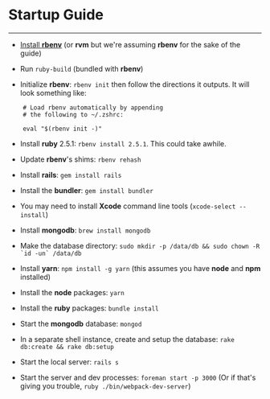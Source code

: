 # Startup Guide
---------------

- [Install **rbenv**](https://github.com/rbenv/rbenv#installation) (or **rvm** but we're assuming **rbenv** for the sake of the guide)

- Run `ruby-build` (bundled with **rbenv**)

- Initialize **rbenv**: `rbenv init` then follow the directions it outputs. It will look something like:

```
    # Load rbenv automatically by appending
    # the following to ~/.zshrc:

    eval "$(rbenv init -)"
```

- Install **ruby** 2.5.1: `rbenv install 2.5.1`. This could take awhile.

- Update **rbenv**'s shims: `rbenv rehash`

- Install **rails**: `gem install rails`

- Install the **bundler**: `gem install bundler`

- You may need to install **Xcode** command line tools (`xcode-select --install`)

- Install **mongodb**: `brew install mongodb`

- Make the database directory: ``sudo mkdir -p /data/db && sudo chown -R `id -un` /data/db``

- Install **yarn**: `npm install -g yarn` (this assumes you have **node** and **npm** installed)

- Install the **node** packages: `yarn`

- Install the **ruby** packages: `bundle install`

- Start the **mongodb** database: `mongod`

- In a separate shell instance, create and setup the database: `rake db:create && rake db:setup`

- Start the local server: `rails s`

- Start the server and dev processes: `foreman start -p 3000` (Or if that's giving you trouble, `ruby ./bin/webpack-dev-server`)